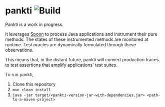 # pankti ![Build](https://github.com/castor-software/pankti//workflows/build-on-push/badge.svg)

Pankti is a work in progress.

It leverages [Spoon](http://spoon.gforge.inria.fr/index.html) to process Java applications and instrument their pure methods. The states of these instrumented methods are monitored at runtime. Test oracles are dynamically formulated through these observations.

This means that, in the distant future, pankti will convert production traces to test assertions that amplify applications' test suites.

To run pankti,

1. Clone this repository
2. `mvn clean install`
3. `java -jar target/<pankti-version-jar-with-dependencies.jar> <path-to-a-maven-project>`

